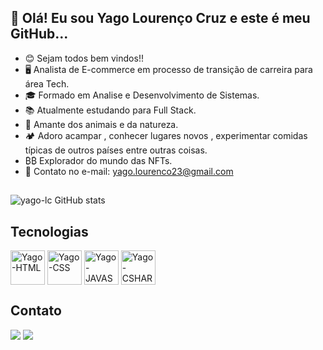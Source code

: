 ## 👋 Olá! Eu sou Yago Lourenço Cruz e este é meu GitHub...

-   😊 Sejam todos bem vindos!!
-   🖥️  Analista de E-commerce em processo de transição de carreira para área Tech.
-   🎓  Formado em Analise e Desenvolvimento de Sistemas.
-   📚  Atualmente estudando para Full Stack.
-   🦉  Amante dos animais e da natureza.
-   🏕️  Adoro acampar , conhecer lugares novos , experimentar comidas típicas de outros países entre outras coisas. 
-    ₿₿  Explorador do mundo das NFTs.
-   📧  Contato no e-mail:  [yago.lourenco23@gmail.com](mailto:yago.lourenco23@gmail.com)
## 

![yago-lc GitHub stats](https://github-readme-stats.vercel.app/api?username=yago-lc&theme=gotham&show_icons=true)

## Tecnologias 

<div>
  <img align="center" alt="Yago-HTML" height="55"  src="https://cdn.jsdelivr.net/gh/devicons/devicon/icons/html5/html5-original-wordmark.svg">
  <img align="center" alt="Yago-CSS" height="55"  src="https://cdn.jsdelivr.net/gh/devicons/devicon/icons/css3/css3-original-wordmark.svg" />
  <img align="center" alt="Yago-JAVASCRIPT" height="55" src="https://cdn.jsdelivr.net/gh/devicons/devicon/icons/javascript/javascript-original.svg" />
  <img align="center" alt="Yago-CSHARP" height="55"  src="https://cdn.jsdelivr.net/gh/devicons/devicon/icons/csharp/csharp-original.svg" />
 </div>

## Contato

  <div>    
   <a href="https://www.linkedin.com/in/yagolc/" target="_blank"><img src="https://img.shields.io/badge/-LinkedIn-%230077B5?style=for-the-badge&logo=linkedin&logoColor=white" target="_blank"></a>   
  <a href = "mailto:yago.lourenco23@gmail.com"><img src="https://img.shields.io/badge/-Gmail-%23333?style=for-the-badge&logo=gmail&logoColor=white" target="_blank"></a>  
</div>
          









